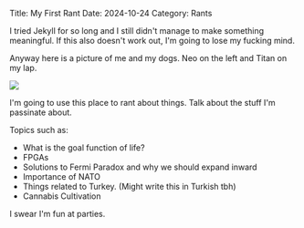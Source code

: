 Title: My First Rant
Date: 2024-10-24
Category: Rants

I tried Jekyll for so long and I still didn't manage to make something meaningful. If this also doesn't work out, I'm going to lose my fucking mind. 

Anyway here is a picture of me and my dogs. Neo on the left and Titan on my lap.

![]({attach}images/me_titan_neo.jpg)

I'm going to use this place to rant about things. Talk about the stuff I'm passinate about.


Topics such as: 

* What is the goal function of life? 
* FPGAs
* Solutions to Fermi Paradox and why we should expand inward
* Importance of NATO
* Things related to Turkey. (Might write this in Turkish tbh) 
* Cannabis Cultivation

I swear I'm fun at parties.
